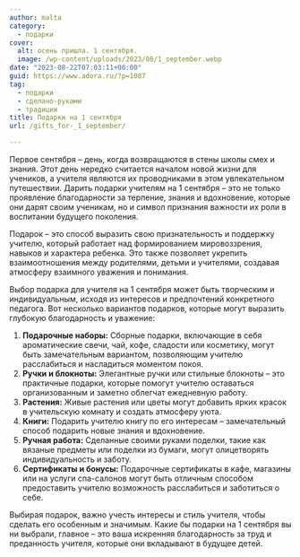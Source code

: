```yaml
---
author: malta
category:
  - подарки
cover:
  alt: осень пришла. 1 сентября.
  image: /wp-content/uploads/2023/08/1_september.webp
date: "2023-08-22T07:03:11+00:00"
guid: https://www.adora.ru/?p=1087
tag:
  - подарки
  - сделано-руками
  - традиции
title: Подарки на 1 сентября
url: /gifts_for-_1_september/

---
```

Первое сентября – день, когда возвращаются в стены школы смех и знания. Этот день нередко считается началом новой жизни для учеников, а учителя являются их проводниками в этом увлекательном путешествии. Дарить подарки учителям на 1 сентября – это не только проявление благодарности за терпение, знания и вдохновение, которые они дарят своим ученикам, но и символ признания важности их роли в воспитании будущего поколения.

Подарок – это способ выразить свою признательность и поддержку учителю, который работает над формированием мировоззрения, навыков и характера ребенка. Это также позволяет укрепить взаимоотношения между родителями, детьми и учителями, создавая атмосферу взаимного уважения и понимания.

Выбор подарка для учителя на 1 сентября может быть творческим и индивидуальным, исходя из интересов и предпочтений конкретного педагога. Вот несколько вариантов подарков, которые могут выразить глубокую благодарность и уважение:

1. **Подарочные наборы:** Сборные подарки, включающие в себя ароматические свечи, чай, кофе, сладости или косметику, могут быть замечательным вариантом, позволяющим учителю расслабиться и насладиться моментом покоя.
1. **Ручки и блокноты:** Элегантные ручки или стильные блокноты – это практичные подарки, которые помогут учителю оставаться организованным и заметно облегчат ежедневную работу.
1. **Растения:** Живые растения или цветы могут добавить ярких красок в учительскую комнату и создать атмосферу уюта.
1. **Книги:** Подарить учителю книгу по его интересам – замечательный способ подарить новые знания и вдохновение.
1. **Ручная работа:** Сделанные своими руками поделки, такие как вязаные предметы или поделки из бумаги, могут олицетворять индивидуальность и заботу.
1. **Сертификаты и бонусы:** Подарочные сертификаты в кафе, магазины или на услуги спа-салонов могут быть отличным способом предоставить учителю возможность расслабиться и заботиться о себе.

Выбирая подарок, важно учесть интересы и стиль учителя, чтобы сделать его особенным и значимым. Какие бы подарки на 1 сентября вы ни выбрали, главное – это ваша искренняя благодарность за труд и преданность учителя, которые они вкладывают в будущее детей.
